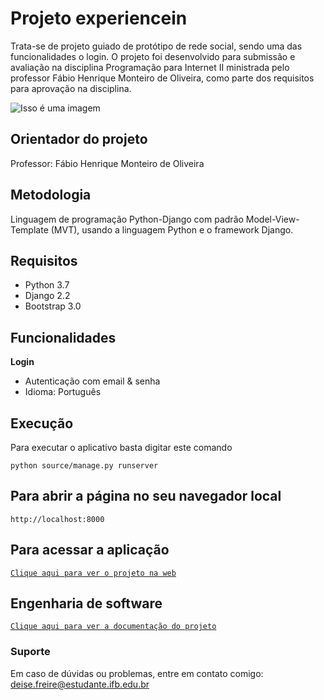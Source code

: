 # Projeto experiencein

Trata-se de projeto guiado de protótipo de rede social, sendo uma das funcionalidades o login. O projeto foi desenvolvido para submissão e avaliação na disciplina Programação para Internet II ministrada pelo professor Fábio Henrique Monteiro de Oliveira, como parte dos requisitos para aprovação na disciplina.

![Isso é uma imagem](https://s3.amazonaws.com/caelum-online-public/django/img/11/login.png)


## **Orientador do projeto**

Professor: Fábio Henrique Monteiro de Oliveira

## **Metodologia**
Linguagem de programação Python-Django com padrão Model-View-Template (MVT), usando a linguagem Python e o framework Django.

## **Requisitos**
- Python 3.7
- Django 2.2
- Bootstrap 3.0

## **Funcionalidades**
**Login**
- Autenticação com email & senha
- Idioma: Português

## **Execução**
Para executar o aplicativo basta digitar este comando
```
python source/manage.py runserver
```
## Para abrir a página no seu navegador local 
`http://localhost:8000`

## **Para acessar a aplicação**
[`Clique aqui para ver o projeto na web`](http://deisefreire.pythonanywhere.com/login/?next=/)

## **Engenharia de software**
[`Clique aqui para ver a documentação do projeto`](https://docs.google.com/document/d/1vjUeSGtcDHyeCTOdQ5ApnigkOrYZhB_tXEpiXrW_CHE/edit?usp=sharing)

### **Suporte**
Em caso de dúvidas ou problemas, entre em contato comigo: deise.freire@estudante.ifb.edu.br
